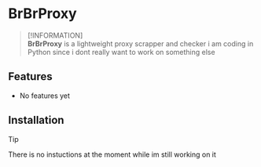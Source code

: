 # BrBrProxy

> [!INFORMATION]  
> **BrBrProxy** is a lightweight proxy scrapper and checker i am coding in Python since i dont really want to work on something else

## Features

- No features yet

## Installation

> [!TIP]  
> There is no instuctions at the moment while im still working on it
